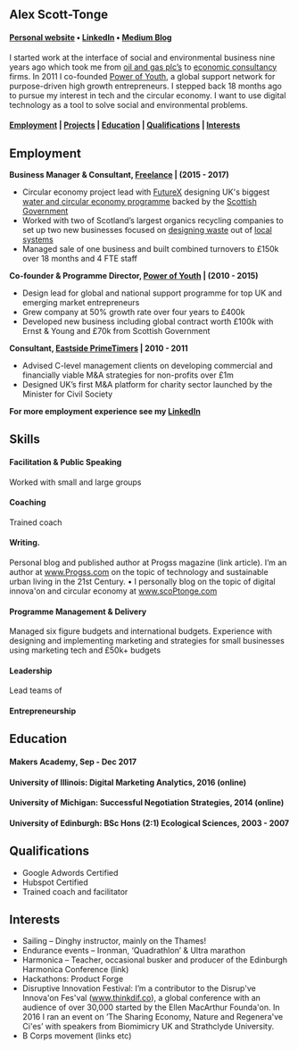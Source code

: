 ## Alex Scott-Tonge
#### [Personal website](http://scotttonge.com) • [LinkedIn](https://www.linkedin.com/in/alexscotttonge/) • [Medium Blog](https://medium.com/@alexscotttonge)

I started work at the interface of social and environmental business nine years ago which took me from [oil and gas plc’s](https://www.cairnenergy.com/) to [economic consultancy](https://www.trucost.com/) firms. In 2011 I co-founded [Power of Youth](http://power-of-youth.com/), a global support network for purpose-driven high growth entrepreneurs. I stepped back 18 months ago to pursue my interest in tech and the circular economy. I want to use digital technology as a   tool to solve social and environmental problems.

#### [Employment](#employment) | [Projects](#proejcts) | [Education](#education) | [Qualifications](#qualifications) | [Interests](#interests)

## Employment
**Business Manager & Consultant, [Freelance](www.scotttonge.com) | (2015 - 2017)**
- Circular economy project lead with [FutureX](http://www.futurexinnovation.com/) designing UK's biggest [water and circular economy programme](http://hydro-nations.com/cel/) backed by the [Scottish Government](https://www.sdi.co.uk/)
- Worked with two of Scotland’s largest organics recycling companies to set up two new businesses focused on
[designing waste](http://ecocollect.co.uk/) out of [local systems](http://growingforth.co.uk/about.html)
- Managed sale of one business and built combined turnovers to £150k over 18 months and 4 FTE staff
  
**Co-founder & Programme Director, [Power of Youth](http://power-of-youth.com/) | (2010 - 2015)**
- Design lead for global and national support programme for top UK and emerging market entrepreneurs
- Grew company at 50% growth rate over four years to £400k
- Developed new business including global contract worth £100k with Ernst & Young and £70k from Scottish Government

**Consultant, [Eastside PrimeTimers](https://ep-uk.org/) | 2010 - 2011**
- Advised C-level management clients on developing commercial and financially viable M&A strategies for non-profits over £1m
- Designed UK’s first M&A platform for charity sector
launched by the Minister for Civil Society

**For more employment experience see my [LinkedIn](https://www.linkedin.com/in/alexscotttonge/)**

## Skills

#### Facilitation & Public Speaking 
Worked with small and large groups 

#### Coaching
Trained coach

#### Writing.
Personal blog and published author at Progss magazine (link article). I’m an author at www.Progss.com on the topic of technology and sustainable urban living in the 21st Century.
• I personally blog on the topic of digital innova'on and circular economy at www.scoPtonge.com

#### Programme Management & Delivery
Managed six figure budgets and international budgets. Experience with designing and implementing marketing and strategies for 
small businesses using marketing tech and £50k+ budgets

#### Leadership
Lead teams of 

#### Entrepreneurship


## Education

#### Makers Academy, Sep - Dec 2017
#### University of Illinois: Digital Marketing Analytics, 2016 (online)
#### University of Michigan: Successful Negotiation Strategies, 2014 (online)
#### University of Edinburgh: BSc Hons (2:1) Ecological Sciences, 2003 - 2007 



## Qualifications
- Google Adwords Certified
- Hubspot Certified
- Trained coach and facilitator

## Interests
- Sailing – Dinghy instructor, mainly on the Thames!
- Endurance events – Ironman, ‘Quadrathlon’ & Ultra marathon
- Harmonica – Teacher, occasional busker and producer of the Edinburgh Harmonica Conference (link)
- Hackathons: Product Forge
- Disruptive Innovation Festival:  I’m a contributor to the Disrup've Innova'on Fes'val (www.thinkdif.co), a global conference with an audience of over 30,000 started by the Ellen MacArthur Founda'on. In 2016 I ran an event on ’The Sharing Economy, Nature and Regenera've Ci'es’ with speakers from Biomimicry UK and Strathclyde University.
- B Corps movement (links etc)

